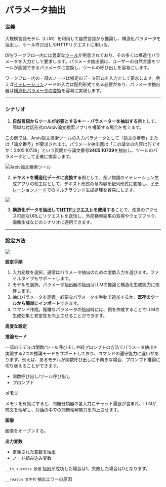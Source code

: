 # パラメータ抽出

### 定義

大規模言語モデル（LLM）を利用して自然言語から推論し、構造化パラメータを抽出し、ツール呼び出しやHTTPリクエストに用いる。

Difyワークフロー内には豊富な[ツール](../../tools.md)が用意されており、その多くは構造化パラメータを入力として要求します。パラメータ抽出器は、ユーザーの自然言語をツールが認識できるパラメータに変換し、ツールの呼び出しを容易にします。

ワークフロー内の一部のノードは特定のデータ形式を入力として要求します。例えば[イテレーション](iteration.md#ding-yi)ノードの入力は配列形式である必要があり、パラメータ抽出器は[構造化パラメータの変換](iteration.md#shi-li-1-chang-wen-zhang-die-dai-sheng-cheng-qi)を容易に実現します。

***

### シナリオ

1. **自然言語からツールが必要とするキー・パラメーターを抽出する**例として、簡単な対話形式のArxiv論文検索アプリを構築する場合を考えます。

この例では、Arxiv論文検索ツールの入力パラメータとして「論文の著者」または「論文番号」が要求されます。パラメータ抽出器は「この論文の内容は何ですか：2405.10739」という質問から論文番号**2405.10739**を抽出し、ツールのパラメータとして正確に検索します。

![Arxiv論文検索ツール](https://assets-docs.dify.ai/dify-enterprise-mintlify/jp/guides/workflow/node/44217718acf8557dc6794d4591afce59.png)

2. **テキストを構造化データに変換する**例として、長い物語のイテレーション生成アプリの前工程として、テキスト形式の章内容を配列形式に変換し、[イテレーションノード](iteration.md)でのマルチラウンド生成処理を容易にします。

![](https://assets-docs.dify.ai/dify-enterprise-mintlify/jp/guides/workflow/node/4d59891b3d49ee2040ecfe50640b7292.png)

3. **構造化データを抽出して**[**HTTPリクエスト**](https://docs.dify.ai/v/ja-jp/guides/workflow/node/http\_request)**を使用する**ことで、任意のアクセス可能なURLにリクエストを送信し、外部検索結果の取得やウェブフック、画像生成などのシナリオに適用できます。

***

### 設定方法

![](https://assets-docs.dify.ai/dify-enterprise-mintlify/jp/guides/workflow/node/560c5a6ddf9e496a9840670a2cad663e.png)

**設定手順**

1. 入力変数を選択。通常はパラメータ抽出のための変数入力を選びます。ファイルタイプもサポートします。
2. モデルを選択。パラメータ抽出器の抽出はLLMの推論と構造化生成能力に依存します。
3. 抽出パラメータを定義。必要なパラメータを手動で追加するか、**既存のツールから簡単にインポート**できます。
4. コマンド作成。複雑なパラメータの抽出時には、例を作成することでLLMの生成効果と安定性を向上させることができます。

**高度な設定**

**推論モード**

一部のモデルは関数/ツール呼び出しや純プロンプトの方法でパラメータ抽出を実現する2つの推論モードをサポートしており、コマンドの遵守能力に違いがあります。例えば、あるモデルが関数呼び出しに不向きな場合、プロンプト推論に切り替えることができます。

* 関数呼び出し/ツール呼び出し
* プロンプト

**メモリ**

メモリを有効にすると、問題分類器の各入力にチャット履歴が含まれ、LLMが前文を理解し、対話の中での問題理解能力を向上させます。

**画像**

画像をオープンする。

**出力変数**

* 定義された変数を抽出
* ノード組み込み変数

`__is_success 数値` 抽出が成功した場合は1、失敗した場合は0となります。

`__reason 文字列` 抽出エラーの原因
